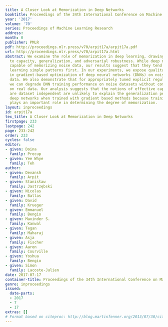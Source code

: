 ```yaml
---
title: A Closer Look at Memorization in Deep Networks
booktitle: Proceedings of the 34th International Conference on Machine Learning
year: '2017'
volume: '70'
series: Proceedings of Machine Learning Research
address: 
month: 0
publisher: PMLR
pdf: http://proceedings.mlr.press/v70/arpit17a/arpit17a.pdf
url: http://proceedings.mlr.press/v70/arpit17a.html
abstract: We examine the role of memorization in deep learning, drawing connections
  to capacity, generalization, and adversarial robustness. While deep networks are
  capable of memorizing noise data, our results suggest that they tend to prioritize
  learning simple patterns first. In our experiments, we expose qualitative differences
  in gradient-based optimization of deep neural networks (DNNs) on noise vs.~real
  data. We also demonstrate that for appropriately tuned explicit regularization (e.g.,~dropout)
  we can degrade DNN training performance on noise datasets without compromising generalization
  on real data. Our analysis suggests that the notions of effective capacity which
  are dataset independent are unlikely to explain the generalization performance of
  deep networks when trained with gradient based methods because training data itself
  plays an important role in determining the degree of memorization.
layout: inproceedings
id: arpit17a
tex_title: A Closer Look at Memorization in Deep Networks
firstpage: 233
lastpage: 242
page: 233-242
order: 233
cycles: false
editor:
- given: Doina
  family: Precup
- given: Yee Whye
  family: Teh
author:
- given: Devansh
  family: Arpit
- given: Stanisław
  family: Jastrzębski
- given: Nicolas
  family: Ballas
- given: David
  family: Krueger
- given: Emmanuel
  family: Bengio
- given: Maxinder S.
  family: Kanwal
- given: Tegan
  family: Maharaj
- given: Asja
  family: Fischer
- given: Aaron
  family: Courville
- given: Yoshua
  family: Bengio
- given: Simon
  family: Lacoste-Julien
date: 2017-07-17
container-title: Proceedings of the 34th International Conference on Machine Learning
genre: inproceedings
issued:
  date-parts:
  - 2017
  - 7
  - 17
extras: []
# Format based on citeproc: http://blog.martinfenner.org/2013/07/30/citeproc-yaml-for-bibliographies/
---
```

